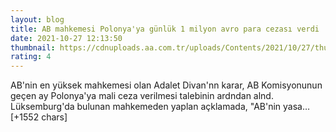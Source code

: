```yaml
--- 
layout: blog
title: AB mahkemesi Polonya'ya günlük 1 milyon avro para cezası verdi
date: 2021-10-27 12:13:50
thumbnail: https://cdnuploads.aa.com.tr/uploads/Contents/2021/10/27/thumbs_b_c_911e8e2b9a2308968e2f0e005eb4c2b0.jpg?v=152004
rating: 4
---
```

AB'nin en yüksek mahkemesi olan Adalet Divan'nn karar, AB Komisyonunun geçen ay Polonya'ya mali ceza verilmesi talebinin ardndan alnd.
Lüksemburg'da bulunan mahkemeden yaplan açklamada, "AB'nin yasa… [+1552 chars]
